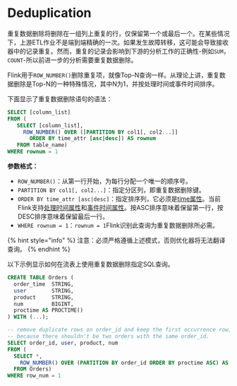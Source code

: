 # Deduplication

重复数据删除将删除在一组列上重复的行，仅保留第一个或最后一个。在某些情况下，上游ETL作业不是端到端精确的一次。如果发生故障转移，这可能会导致接收器中的记录重复。然而，重复的记录会影响到下游的分析工作的正确性-例如`SUM`，`COUNT`-所以前进一步的分析需要重复数据删除。

Flink用于`ROW_NUMBER()`删除重复项，就像Top-N查询一样。从理论上讲，重复数据删除是Top-N的一种特殊情况，其中N为1，并按处理时间或事件时间排序。

下面显示了重复数据删除语句的语法：

```sql
SELECT [column_list]
FROM (
   SELECT [column_list],
     ROW_NUMBER() OVER ([PARTITION BY col1[, col2...]]
       ORDER BY time_attr [asc|desc]) AS rownum
   FROM table_name)
WHERE rownum = 1
```

**参数格式：**

* `ROW_NUMBER()`：从第一行开始，为每行分配一个唯一的顺序号。
* `PARTITION BY col1[, col2...]`：指定分区列，即重复数据删除键。
* `ORDER BY time_attr [asc|desc]`：指定排序列，它必须是[time属性](https://ci.apache.org/projects/flink/flink-docs-release-1.13/docs/dev/table/concepts/time_attributes/)。当前Flink支持[处理时间属性](https://ci.apache.org/projects/flink/flink-docs-release-1.13/docs/dev/table/concepts/time_attributes/#processing-time)和[事件时间属性](https://ci.apache.org/projects/flink/flink-docs-release-1.13/docs/dev/table/concepts/time_attributes/#event-time)。按ASC排序意味着保留第一行，按DESC排序意味着保留最后一行。
* `WHERE rownum = 1`：`rownum = 1`Flink识别此查询为重复数据删除所必需。

{% hint style="info" %}
注意：必须严格遵循上述模式，否则优化器将无法翻译查询。
{% endhint %}

以下示例显示如何在流表上使用重复数据删除指定SQL查询。

```sql
CREATE TABLE Orders (
  order_time  STRING,
  user        STRING,
  product     STRING,
  num         BIGINT,
  proctime AS PROCTIME()
) WITH (...);

-- remove duplicate rows on order_id and keep the first occurrence row,
-- because there shouldn't be two orders with the same order_id.
SELECT order_id, user, product, num
FROM (
  SELECT *,
    ROW_NUMBER() OVER (PARTITION BY order_id ORDER BY proctime ASC) AS row_num
  FROM Orders)
WHERE row_num = 1
```

